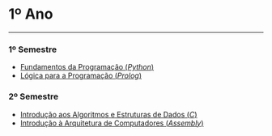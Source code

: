 # 1º Ano
---
### 1º Semestre
+ [Fundamentos da Programação (*Python*)](https://github.com/FranciscoTGouveia/ProjetosIST/tree/master/1ºAno/)
+ [Lógica para a Programação (*Prolog*)](https://github.com/FranciscoTGouveia/ProjetosIST/tree/master/1ºAno)
### 2º Semestre
+ [Introdução aos Algoritmos e Estruturas de Dados (*C*)](https://github.com/FranciscoTGouveia/ProjetosIST/tree/master/1ºAno)
+ [Introdução à Arquitetura de Computadores (*Assembly*)](https://github.com/FranciscoTGouveia/ProjetosIST/tree/master/1ºAno)
